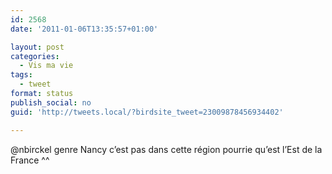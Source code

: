 ```yaml
---
id: 2568
date: '2011-01-06T13:35:57+01:00'

layout: post
categories:
  - Vis ma vie
tags:
  - tweet
format: status
publish_social: no
guid: 'http://tweets.local/?birdsite_tweet=23009878456934402'

---
```


@nbirckel genre Nancy c’est pas dans cette région pourrie qu’est l’Est de la France ^^